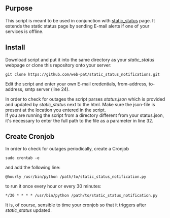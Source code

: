 ## Purpose
This script is meant to be used in conjunction with [static_status](https://github.com/Cyclenerd/static_status) page. It extends the static status page by sending E-mail alerts if one of your services is offline.

## Install
Download script and put it into the same directory as your *static_status* webpage or clone this repository onto your server:

`git clone https://github.com/web-pat/static_status_notifications.git`

Edit the script and enter your own E-mail credentials, from-address, to-address, smtp server (line 24).

In order to check for outages the script parses *status.json* which is provided and updated by *static_status* next to the html. Make sure the json-file is present at the location you entered in the script.  
If you are running the script from a directory different from your status.json, it's necessary to enter the full path to the file as a parameter in line 32.

## Create Cronjob
In order to check for outages periodically, create a Cronjob

`sudo crontab -e`

and add the following line:

`@hourly /usr/bin/python /path/to/static_status_notification.py`

to run it once every hour or every 30 minutes:

`*/30 * * * * /usr/bin/python /path/to/static_status_notification.py`

It is, of course, sensible to time your cronjob so that it triggers after *static_status* updated.


